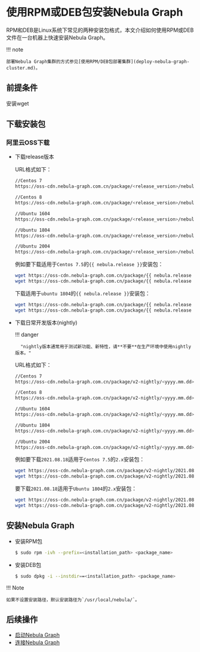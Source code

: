# 使用RPM或DEB包安装Nebula Graph

RPM和DEB是Linux系统下常见的两种安装包格式，本文介绍如何使用RPM或DEB文件在一台机器上快速安装Nebula Graph。

!!! note

    部署Nebula Graph集群的方式参见[使用RPM/DEB包部署集群](deploy-nebula-graph-cluster.md)。

## 前提条件

安装wget

## 下载安装包

### 阿里云OSS下载

- 下载release版本

    URL格式如下：

    ```bash
    //Centos 7
    https://oss-cdn.nebula-graph.com.cn/package/<release_version>/nebula-graph-<release_version>.el7.x86_64.rpm

    //Centos 8
    https://oss-cdn.nebula-graph.com.cn/package/<release_version>/nebula-graph-<release_version>.el8.x86_64.rpm

    //Ubuntu 1604
    https://oss-cdn.nebula-graph.com.cn/package/<release_version>/nebula-graph-<release_version>.ubuntu1604.amd64.deb

    //Ubuntu 1804
    https://oss-cdn.nebula-graph.com.cn/package/<release_version>/nebula-graph-<release_version>.ubuntu1804.amd64.deb

    //Ubuntu 2004
    https://oss-cdn.nebula-graph.com.cn/package/<release_version>/nebula-graph-<release_version>.ubuntu2004.amd64.deb
    ```

    例如要下载适用于`Centos 7.5`的`{{ nebula.release }}`安装包：

    ```bash
    wget https://oss-cdn.nebula-graph.com.cn/package/{{ nebula.release }}/nebula-graph-{{ nebula.release }}.el7.x86_64.rpm
    wget https://oss-cdn.nebula-graph.com.cn/package/{{ nebula.release }}/nebula-graph-{{ nebula.release }}.el7.x86_64.rpm.sha256sum.txt
    ```

    下载适用于`ubuntu 1804`的`{{ nebula.release }}`安装包：
    ```bash
    wget https://oss-cdn.nebula-graph.com.cn/package/{{ nebula.release }}/nebula-graph-{{ nebula.release }}.ubuntu1804.amd64.deb
    wget https://oss-cdn.nebula-graph.com.cn/package/{{ nebula.release }}/nebula-graph-{{ nebula.release }}.ubuntu1804.amd64.deb.sha256sum.txt
    ```

- 下载日常开发版本(nightly)

  !!! danger
  
        "nightly版本通常用于测试新功能、新特性，请**不要**在生产环境中使用nightly版本。"

    URL格式如下：

    ```bash
    //Centos 7
    https://oss-cdn.nebula-graph.com.cn/package/v2-nightly/<yyyy.mm.dd>/nebula-graph-<yyyy.mm.dd>-nightly.el7.x86_64.rpm

    //Centos 8
    https://oss-cdn.nebula-graph.com.cn/package/v2-nightly/<yyyy.mm.dd>/nebula-graph-<yyyy.mm.dd>-nightly.el8.x86_64.rpm

    //Ubuntu 1604
    https://oss-cdn.nebula-graph.com.cn/package/v2-nightly/<yyyy.mm.dd>/nebula-graph-<yyyy.mm.dd>-nightly.ubuntu1604.amd64.deb

    //Ubuntu 1804
    https://oss-cdn.nebula-graph.com.cn/package/v2-nightly/<yyyy.mm.dd>/nebula-graph-<yyyy.mm.dd>-nightly.ubuntu1804.amd64.deb

    //Ubuntu 2004
    https://oss-cdn.nebula-graph.com.cn/package/v2-nightly/<yyyy.mm.dd>/nebula-graph-<yyyy.mm.dd>-nightly.ubuntu1804.amd64.deb
    ```

    例如要下载`2021.08.18`适用于`Centos 7.5`的`2.x`安装包：

    ```bash
    wget https://oss-cdn.nebula-graph.com.cn/package/v2-nightly/2021.08.18/nebula-graph-2021.08.18-nightly.el7.x86_64.rpm
    wget https://oss-cdn.nebula-graph.com.cn/package/v2-nightly/2021.08.18/nebula-graph-2021.08.18-nightly.el7.x86_64.rpm.sha256sum.txt
    ```

    要下载`2021.08.18`适用于`Ubuntu 1804`的`2.x`安装包：
    ```bash
    wget https://oss-cdn.nebula-graph.com.cn/package/v2-nightly/2021.08.18/nebula8graph-2021.08.18-nightly.ubuntu1804.amd64.deb
    wget https://oss-cdn.nebula-graph.com.cn/package/v2-nightly/2021.08.18/nebula-graph-2021.08.18-nightly.ubuntu1804.amd64.deb.sha256sum.txt
    ```

<!--
### GitHub下载

- 下载release版本

   + 登录[Nebula Graph Releases](https://github.com/vesoft-inc/nebula/releases)页面，确认需要的版本，单击**Assets**。

   ![Select a Nebula Graph release version](https://github.com/vesoft-inc/nebula-docs/raw/master/docs-2.0/figs/4.deployment-and-installation/2.complie-and-install-nebula-graph/2.install-nebula-graph-by-rpm-or-deb/releases-page.png?raw=true)

   + 在**Assets**区域找到机器运行所需的安装包，下载文件到机器上。

- 下载nightly版本

    >**禁止**：nightly版本通常用于测试新功能、新特性，请**不要**在生产环境中使用nightly版本。

   + 登录[Nebula Graph package](https://github.com/vesoft-inc/nebula/actions/workflows/package.yaml)页面，单击顶部最新的**package**。

   ![Select a Nebula Graph nightly version](https://github.com/vesoft-inc/nebula-docs/raw/master/docs-2.0/figs/4.deployment-and-installation/2.complie-and-install-nebula-graph/2.install-nebula-graph-by-rpm-or-deb/nightly-page.png?raw=true)

   + 在**Artifacts**区域找到机器运行所需的安装包，下载文件到机器上。
-->

## 安装Nebula Graph

- 安装RPM包

    ```bash
    $ sudo rpm -ivh --prefix=<installation_path> <package_name>
    ```

- 安装DEB包

    ```bash
    $ sudo dpkg -i --instdir==<installation_path> <package_name>
    ```

!!! Note

    如果不设置安装路径，默认安装路径为`/usr/local/nebula/`。

## 后续操作

- [启动Nebula Graph](../manage-service.md)
- [连接Nebula Graph](../../2.quick-start/3.connect-to-nebula-graph.md)
